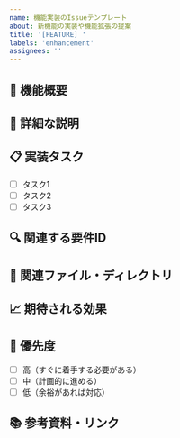 ```yaml
---
name: 機能実装のIssueテンプレート
about: 新機能の実装や機能拡張の提案
title: '[FEATURE] '
labels: 'enhancement'
assignees: ''
---
```


## 🚀 機能概要
<!-- 実装したい機能の簡潔な説明を記載してください -->

## 📝 詳細な説明
<!-- 機能の詳細な説明を記載してください -->

## 📋 実装タスク
<!-- 実装に必要なタスクを箇条書きで記載してください -->
- [ ] タスク1
- [ ] タスク2
- [ ] タスク3

## 🔍 関連する要件ID
<!-- 基本設計書の要件IDがあれば記載してください（例: REQ-01, NFR-02） -->

## 📂 関連ファイル・ディレクトリ
<!-- 変更が必要なファイルやディレクトリがあれば記載してください -->

## 📈 期待される効果
<!-- この機能によってもたらされる効果や価値を記載してください -->

## 📆 優先度
<!-- 優先度を選択してください -->
- [ ] 高（すぐに着手する必要がある）
- [ ] 中（計画的に進める）
- [ ] 低（余裕があれば対応）

## 📚 参考資料・リンク
<!-- 参考になる資料やリンクがあれば記載してください -->
